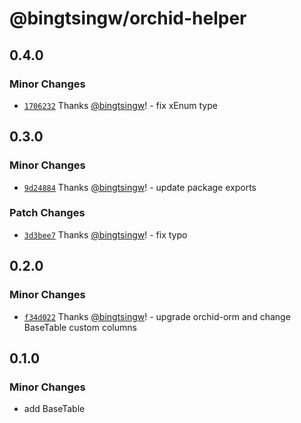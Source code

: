 # @bingtsingw/orchid-helper

## 0.4.0

### Minor Changes

- [`1706232`](https://github.com/bingtsingw/orchid-helper/commit/1706232794b915dba02a5e25998c242fca60ae25) Thanks [@bingtsingw](https://github.com/bingtsingw)! - fix xEnum type

## 0.3.0

### Minor Changes

- [`9d24884`](https://github.com/bingtsingw/orchid-helper/commit/9d2488411b9f7ebde38e03a2c02a88ebe1dcb42f) Thanks [@bingtsingw](https://github.com/bingtsingw)! - update package exports

### Patch Changes

- [`3d3bee7`](https://github.com/bingtsingw/orchid-helper/commit/3d3bee70d2ee508db090781047f0f19461108445) Thanks [@bingtsingw](https://github.com/bingtsingw)! - fix typo

## 0.2.0

### Minor Changes

- [`f34d022`](https://github.com/bingtsingw/orchid-helper/commit/f34d0223e59f98bed30af949ac1130bcf3b6d2dd) Thanks [@bingtsingw](https://github.com/bingtsingw)! - upgrade orchid-orm and change BaseTable custom columns

## 0.1.0

### Minor Changes

- add BaseTable
